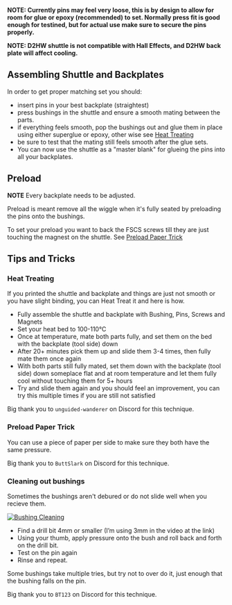 **NOTE: Currently pins may feel very loose, this is by design to allow for room for glue or epoxy (recommended) to set.  Normally press fit is good enough for testined, but for actual use make sure to secure the pins properly.**

**NOTE: D2HW shuttle is not compatible with Hall Effects, and D2HW back plate will affect cooling.**

## Assembling Shuttle and Backplates

In order to get proper matching set you should:
- insert pins in your best backplate (straightest)
- press bushings in the shuttle and ensure a smooth mating between the parts.
- if everything feels smooth, pop the bushings out and glue them in place using either superglue or epoxy, other wise see [Heat Treating](#heat-treating)
- be sure to test that the mating still feels smooth after the glue sets.
- You can now use the shuttle as a "master blank" for glueing the pins into all your backplates.


## Preload

**NOTE** Every backplate needs to be adjusted.

Preload is meant remove all the wiggle when it's fully seated by preloading the pins onto the bushings.

To set your preload you want to back the FSCS screws till they are just touching the magnest on the shuttle.  See [Preload Paper Trick](#preload-paper-trick)


## Tips and Tricks

### Heat Treating

If you printed the shuttle and backplate and things are just not smooth or you have slight binding, you can Heat Treat it and here is how.
- Fully assemble the shuttle and backplate with Bushing, Pins, Screws and Magnets
- Set your heat bed to 100-110°C
- Once at temperature, mate both parts fully, and set them on the bed with the backplate (tool side) down
- After 20+ minutes pick them up and slide them 3-4 times, then fully mate them once again
- With both parts still fully mated, set them down with the backplate (tool side) down someplace flat and at room temperature and let them fully cool without touching them for 5+ hours
- Try and slide them again and you should feel an improvement, you can try this multiple times if you are still not satisfied

Big thank you to `unguided-wanderer` on Discord for this technique.

### Preload Paper Trick

You can use a piece of paper per side to make sure they both have the same pressure.

Big thank you to `ButtSlark` on Discord for this technique.

### Cleaning out bushings

Sometimes the bushings aren't debured or do not slide well when you recieve them.

[![Bushing Cleaning](https://img.youtube.com/vi/AHlydBsMJro/0.jpg)](https://www.youtube.com/watch?v=AHlydBsMJro)

- Find a drill bit 4mm or smaller (I’m using 3mm in the video at the link)
- Using your thumb, apply pressure onto the bush and roll back and forth on the drill bit. 
- Test on the pin again
- Rinse and repeat. 

Some bushings take multiple tries, but try not to over do it, just enough that the bushing falls on the pin.

Big thank you to `BT123` on Discord for this technique.
